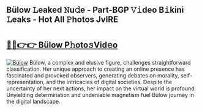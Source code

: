 ## Bülow 𝙻eaked 𝙽u𝚍e - Part-BGP 𝚅𝚒deo B𝚒kini 𝙻eaks - Hot All 𝙿hotos JvIRE

# <h2><a href="http://ld0dqd.urlbe.top/?page=B%c3%bclow">🔗🔗👉👉 Bülow P𝚑oto𝚜Vid𝚎o</a></h2>

[![Bülow](https://i.imgur.com/eBuTRDB.gif)](http://ld0dqd.urlbe.top/?page=B%c3%bclow)
Bülow, a complex and elusive figure, challenges straightforward classification. Her unique approach to creating an online presence has fascinated and provoked observers, generating debates on morality, self-representation, and the intricacies of digital societies. Despite the uncertainty of her next actions, her impact on the virtual world is profound. Unyielding determination and undeniable magnetism fuel Bülow journey in the digital landscape.
